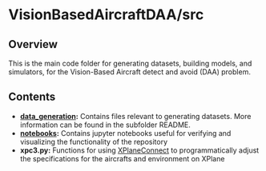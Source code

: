# VisionBasedAircraftDAA/src

## Overview
This is the main code folder for generating datasets, building models, and simulators, for the Vision-Based Aircraft detect and avoid (DAA) problem. 

## Contents
* **[data_generation](data_generation/):** Contains files relevant to generating datasets. More information can be found in the subfolder README. 
* **[notebooks](notebooks/):** Contains jupyter notebooks useful for verifying and visualizing the functionality of the repository
* **xpc3.py:** Functions for using [XPlaneConnect](https://github.com/nasa/XPlaneConnect) to programmatically adjust the specifications for the aircrafts and environment on XPlane
